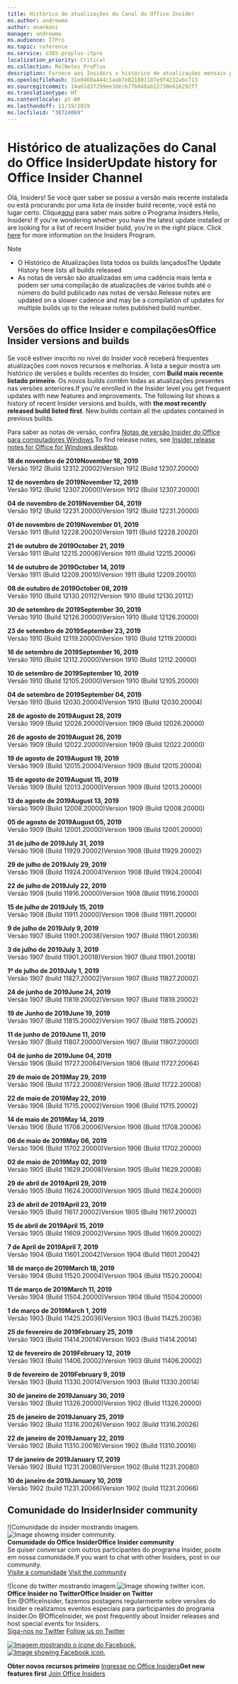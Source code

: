 ```yaml
---
title: Histórico de atualizações do Canal do Office Insider
ms.author: andrewmo
author: anankani
manager: andrewmo
ms.audience: ITPro
ms.topic: reference
ms.service: o365-proplus-itpro
localization_priority: Critical
ms.collection: RelNotes_ProPlus
description: Fornece aos Insiders o histórico de atualizações mensais para os lançamentos do Canal Mensal Insider – Modo Rápido para a área de trabalho do Windows
ms.openlocfilehash: 31e8468a444c1aab7e821801187e9f4232abc713
ms.sourcegitcommit: 14a61d37299ee3decb77b048ab12730e616292f7
ms.translationtype: HT
ms.contentlocale: pt-BR
ms.lasthandoff: 11/19/2019
ms.locfileid: "38724069"
---
```

# <a name="update-history-for-office-insider-channel"></a><span data-ttu-id="268f4-103">Histórico de atualizações do Canal do Office Insider</span><span class="sxs-lookup"><span data-stu-id="268f4-103">Update history for Office Insider Channel</span></span>

<span data-ttu-id="268f4-p101">Olá, Insiders! Se você quer saber se possui a versão mais recente instalada ou está procurando por uma lista de Insider build recente, você está no lugar certo. Clique[aqui](https://insider.office.com/) para saber mais sobre o Programa Insiders.</span><span class="sxs-lookup"><span data-stu-id="268f4-p101">Hello, Insiders! If you're wondering whether you have the latest update installed or are looking for a list of recent Insider build, you're in the right place. Click [here](https://insider.office.com/) for more information on the Insiders Program.</span></span>

> [!NOTE]
> - <span data-ttu-id="268f4-107">O Histórico de Atualizações lista todos os builds lançados</span><span class="sxs-lookup"><span data-stu-id="268f4-107">The Update History here lists all builds released</span></span>
> - <span data-ttu-id="268f4-108">As notas de versão são atualizadas em uma cadência mais lenta e podem ser uma compilação de atualizações de vários builds até o número do build publicado nas notas de versão.</span><span class="sxs-lookup"><span data-stu-id="268f4-108">Release notes are updated on a slower cadence and may be a compilation of updates for multiple builds up to the release notes published build number.</span></span>

## <a name="office-insider-versions-and-builds"></a><span data-ttu-id="268f4-109">Versões do office Insider e compilações</span><span class="sxs-lookup"><span data-stu-id="268f4-109">Office Insider versions and builds</span></span>

<span data-ttu-id="268f4-p102">Se você estiver inscrito no nível do Insider você receberá frequentes atualizações com novos recursos e melhorias. A lista a seguir mostra um histórico de versões e builds recentes do Insider, com **Build mais recente listado primeiro**. Os novos builds contêm todas as atualizações presentes nas versões anteriores.</span><span class="sxs-lookup"><span data-stu-id="268f4-p102">If you're enrolled in the Insider level you get frequent updates with new features and improvements. The following list shows a history of recent Insider versions and builds, with **the most recently released build listed first**. New builds contain all the updates contained in previous builds.</span></span>

<span data-ttu-id="268f4-113">Para saber as notas de versão, confira [Notas de versão Insider do Office para computadores Windows](https://docs.microsoft.com/pt-BR/OfficeUpdates/release-notes-office-insider).</span><span class="sxs-lookup"><span data-stu-id="268f4-113">To find release notes, see [Insider release notes for Office for Windows desktop](https://docs.microsoft.com/pt-BR/OfficeUpdates/release-notes-office-insider).</span></span>

[//]: # (NÃO REMOVA)

<span data-ttu-id="268f4-115">**18 de novembro de 2019**</span><span class="sxs-lookup"><span data-stu-id="268f4-115">**November 18, 2019**</span></span><br/>
<span data-ttu-id="268f4-116">Versão 1912 (Build 12312.20002)</span><span class="sxs-lookup"><span data-stu-id="268f4-116">Version 1912 (Build 12307.20000)</span></span><br/>

<span data-ttu-id="268f4-117">**12 de novembro de 2019**</span><span class="sxs-lookup"><span data-stu-id="268f4-117">**November 12, 2019**</span></span><br/>
<span data-ttu-id="268f4-118">Versão 1912 (Build 12307.20000)</span><span class="sxs-lookup"><span data-stu-id="268f4-118">Version 1912 (Build 12307.20000)</span></span><br/>

<span data-ttu-id="268f4-119">**04 de novembro de 2019**</span><span class="sxs-lookup"><span data-stu-id="268f4-119">**November 04, 2019**</span></span><br/>
<span data-ttu-id="268f4-120">Versão 1912 (Build 12231.20000)</span><span class="sxs-lookup"><span data-stu-id="268f4-120">Version 1912 (Build 12231.20000)</span></span><br/>

<span data-ttu-id="268f4-121">**01 de novembro de 2019**</span><span class="sxs-lookup"><span data-stu-id="268f4-121">**November 01, 2019**</span></span><br/>
<span data-ttu-id="268f4-122">Versão 1911 (Build 12228.20020)</span><span class="sxs-lookup"><span data-stu-id="268f4-122">Version 1911 (Build 12228.20020)</span></span><br/>

<span data-ttu-id="268f4-123">**21 de outubro de 2019**</span><span class="sxs-lookup"><span data-stu-id="268f4-123">**October 21, 2019**</span></span><br/>
<span data-ttu-id="268f4-124">Versão 1911 (Build 12215.20006)</span><span class="sxs-lookup"><span data-stu-id="268f4-124">Version 1911 (Build 12215.20006)</span></span><br/>

<span data-ttu-id="268f4-125">**14 de outubro de 2019**</span><span class="sxs-lookup"><span data-stu-id="268f4-125">**October 14, 2019**</span></span><br/>
<span data-ttu-id="268f4-126">Versão 1911 (Build 12209.20010)</span><span class="sxs-lookup"><span data-stu-id="268f4-126">Version 1911 (Build 12209.20010)</span></span><br/>

<span data-ttu-id="268f4-127">**08 de outubro de 2019**</span><span class="sxs-lookup"><span data-stu-id="268f4-127">**October 08, 2019**</span></span><br/>
<span data-ttu-id="268f4-128">Versão 1910 (Build 12130.20112)</span><span class="sxs-lookup"><span data-stu-id="268f4-128">Version 1910 (Build 12130.20112)</span></span><br/>

<span data-ttu-id="268f4-129">**30 de setembro de 2019**</span><span class="sxs-lookup"><span data-stu-id="268f4-129">**September 30, 2019**</span></span><br/>
<span data-ttu-id="268f4-130">Versão 1910 (Build 12126.20000)</span><span class="sxs-lookup"><span data-stu-id="268f4-130">Version 1910 (Build 12126.20000)</span></span><br/>

<span data-ttu-id="268f4-131">**23 de setembro de 2019**</span><span class="sxs-lookup"><span data-stu-id="268f4-131">**September 23, 2019**</span></span><br/>
<span data-ttu-id="268f4-132">Versão 1910 (Build 12119.20000)</span><span class="sxs-lookup"><span data-stu-id="268f4-132">Version 1910 (Build 12119.20000)</span></span><br/>

<span data-ttu-id="268f4-133">**16 de setembro de 2019**</span><span class="sxs-lookup"><span data-stu-id="268f4-133">**September 16, 2019**</span></span><br/>
<span data-ttu-id="268f4-134">Versão 1910 (Build 12112.20000)</span><span class="sxs-lookup"><span data-stu-id="268f4-134">Version 1910 (Build 12112.20000)</span></span><br/>

<span data-ttu-id="268f4-135">**10 de setembro de 2019**</span><span class="sxs-lookup"><span data-stu-id="268f4-135">**September 10, 2019**</span></span><br/>
<span data-ttu-id="268f4-136">Versão 1910 (Build 12105.20000)</span><span class="sxs-lookup"><span data-stu-id="268f4-136">Version 1910 (Build 12105.20000)</span></span><br/>

<span data-ttu-id="268f4-137">**04 de setembro de 2019**</span><span class="sxs-lookup"><span data-stu-id="268f4-137">**September 04, 2019**</span></span><br/>
<span data-ttu-id="268f4-138">Versão 1910 (Build 12030.20004)</span><span class="sxs-lookup"><span data-stu-id="268f4-138">Version 1910 (Build 12030.20004)</span></span><br/>

<span data-ttu-id="268f4-139">**28 de agosto de 2019**</span><span class="sxs-lookup"><span data-stu-id="268f4-139">**August 28, 2019**</span></span><br/>
<span data-ttu-id="268f4-140">Versão 1909 (Build 12026.20000)</span><span class="sxs-lookup"><span data-stu-id="268f4-140">Version 1909 (Build 12026.20000)</span></span><br/>

<span data-ttu-id="268f4-141">**26 de agosto de 2019**</span><span class="sxs-lookup"><span data-stu-id="268f4-141">**August 26, 2019**</span></span><br/>
<span data-ttu-id="268f4-142">Versão 1909 (Build 12022.20000)</span><span class="sxs-lookup"><span data-stu-id="268f4-142">Version 1909 (Build 12022.20000)</span></span><br/>

<span data-ttu-id="268f4-143">**19 de agosto de 2019**</span><span class="sxs-lookup"><span data-stu-id="268f4-143">**August 19, 2019**</span></span><br/>
<span data-ttu-id="268f4-144">Versão 1909 (Build 12015.20004)</span><span class="sxs-lookup"><span data-stu-id="268f4-144">Version 1909 (Build 12015.20004)</span></span><br/>

<span data-ttu-id="268f4-145">**15 de agosto de 2019**</span><span class="sxs-lookup"><span data-stu-id="268f4-145">**August 15, 2019**</span></span><br/>
<span data-ttu-id="268f4-146">Versão 1909 (Build 12013.20000)</span><span class="sxs-lookup"><span data-stu-id="268f4-146">Version 1909 (Build 12013.20000)</span></span><br/>

<span data-ttu-id="268f4-147">**13 de agosto de 2019**</span><span class="sxs-lookup"><span data-stu-id="268f4-147">**August 13, 2019**</span></span><br/>
<span data-ttu-id="268f4-148">Versão 1909 (Build 12008.20000)</span><span class="sxs-lookup"><span data-stu-id="268f4-148">Version 1909 (Build 12008.20000)</span></span><br/>

<span data-ttu-id="268f4-149">**05 de agosto de 2019**</span><span class="sxs-lookup"><span data-stu-id="268f4-149">**August 05, 2019**</span></span><br/>
<span data-ttu-id="268f4-150">Versão 1909 (Build 12001.20000)</span><span class="sxs-lookup"><span data-stu-id="268f4-150">Version 1909 (Build 12001.20000)</span></span><br/>

<span data-ttu-id="268f4-151">**31 de julho de 2019**</span><span class="sxs-lookup"><span data-stu-id="268f4-151">**July 31, 2019**</span></span><br/>
<span data-ttu-id="268f4-152">Versão 1908 (Build 11929.20002)</span><span class="sxs-lookup"><span data-stu-id="268f4-152">Version 1908 (Build 11929.20002)</span></span><br/>

<span data-ttu-id="268f4-153">**29 de julho de 2019**</span><span class="sxs-lookup"><span data-stu-id="268f4-153">**July 29, 2019**</span></span><br/>
<span data-ttu-id="268f4-154">Versão 1908 (Build 11924.20004)</span><span class="sxs-lookup"><span data-stu-id="268f4-154">Version 1908 (Build 11924.20004)</span></span><br/>

<span data-ttu-id="268f4-155">**22 de julho de 2019**</span><span class="sxs-lookup"><span data-stu-id="268f4-155">**July 22, 2019**</span></span><br/>
<span data-ttu-id="268f4-156">Versão 1908 (build 11916.20000)</span><span class="sxs-lookup"><span data-stu-id="268f4-156">Version 1908 (Build 11916.20000)</span></span><br/>

<span data-ttu-id="268f4-157">**15 de julho de 2019**</span><span class="sxs-lookup"><span data-stu-id="268f4-157">**July 15, 2019**</span></span><br/>
<span data-ttu-id="268f4-158">Versão 1908 (Build 11911.20000)</span><span class="sxs-lookup"><span data-stu-id="268f4-158">Version 1908 (Build 11911.20000)</span></span><br/>

<span data-ttu-id="268f4-159">**9 de julho de 2019**</span><span class="sxs-lookup"><span data-stu-id="268f4-159">**July 9, 2019**</span></span><br/>
<span data-ttu-id="268f4-160">Versão 1907 (Build 11901.20038)</span><span class="sxs-lookup"><span data-stu-id="268f4-160">Version 1907 (Build 11901.20038)</span></span><br/>

<span data-ttu-id="268f4-161">**3 de julho de 2019**</span><span class="sxs-lookup"><span data-stu-id="268f4-161">**July 3, 2019**</span></span><br/>
<span data-ttu-id="268f4-162">Versão 1907 (build 11901.20018)</span><span class="sxs-lookup"><span data-stu-id="268f4-162">Version 1907 (Build 11901.20018)</span></span><br/>

<span data-ttu-id="268f4-163">**1º de julho de 2019**</span><span class="sxs-lookup"><span data-stu-id="268f4-163">**July 1, 2019**</span></span><br/>
<span data-ttu-id="268f4-164">Versão 1907 (build 11827.20002)</span><span class="sxs-lookup"><span data-stu-id="268f4-164">Version 1907 (Build 11827.20002)</span></span><br/>

<span data-ttu-id="268f4-165">**24 de junho de 2019**</span><span class="sxs-lookup"><span data-stu-id="268f4-165">**June 24, 2019**</span></span><br/>
<span data-ttu-id="268f4-166">Versão 1907 (Build 11819.20002)</span><span class="sxs-lookup"><span data-stu-id="268f4-166">Version 1907 (Build 11819.20002)</span></span><br/>

<span data-ttu-id="268f4-167">**19 de Junho de 2019**</span><span class="sxs-lookup"><span data-stu-id="268f4-167">**June 19, 2019**</span></span><br/>
<span data-ttu-id="268f4-168">Versão 1907 (Build 11815.20002)</span><span class="sxs-lookup"><span data-stu-id="268f4-168">Version 1907 (Build 11815.20002)</span></span><br/>

<span data-ttu-id="268f4-169">**11 de junho de 2019**</span><span class="sxs-lookup"><span data-stu-id="268f4-169">**June 11, 2019**</span></span><br/>
<span data-ttu-id="268f4-170">Versão 1907 (Build 11807.20000)</span><span class="sxs-lookup"><span data-stu-id="268f4-170">Version 1907 (Build 11807.20000)</span></span><br/>

<span data-ttu-id="268f4-171">**04 de junho de 2019**</span><span class="sxs-lookup"><span data-stu-id="268f4-171">**June 04, 2019**</span></span><br/>
<span data-ttu-id="268f4-172">Versão 1906 (Build 11727.20064)</span><span class="sxs-lookup"><span data-stu-id="268f4-172">Version 1906 (Build 11727.20064)</span></span><br/>


<span data-ttu-id="268f4-173">**29 de maio de 2019**</span><span class="sxs-lookup"><span data-stu-id="268f4-173">**May 29, 2019**</span></span><br/>
<span data-ttu-id="268f4-174">Versão 1906 (Build 11722.20008)</span><span class="sxs-lookup"><span data-stu-id="268f4-174">Version 1906 (Build 11722.20008)</span></span><br/>

<span data-ttu-id="268f4-175">**22 de maio de 2019**</span><span class="sxs-lookup"><span data-stu-id="268f4-175">**May 22, 2019**</span></span><br/> <span data-ttu-id="268f4-176">Versão 1906 (Build 11715.20002)</span><span class="sxs-lookup"><span data-stu-id="268f4-176">Version 1906 (Build 11715.20002)</span></span><br/> 

<span data-ttu-id="268f4-177">**14 de maio de 2019**</span><span class="sxs-lookup"><span data-stu-id="268f4-177">**May 14, 2019**</span></span><br/> <span data-ttu-id="268f4-178">Versão 1906 (Build 11708.20006)</span><span class="sxs-lookup"><span data-stu-id="268f4-178">Version 1906 (Build 11708.20006)</span></span><br/>

<span data-ttu-id="268f4-179">**06 de maio de 2019**</span><span class="sxs-lookup"><span data-stu-id="268f4-179">**May 06, 2019**</span></span><br/>
<span data-ttu-id="268f4-180">Versão 1906 (Build 11702.20000)</span><span class="sxs-lookup"><span data-stu-id="268f4-180">Version 1906 (Build 11702.20000)</span></span><br/>

<span data-ttu-id="268f4-181">**02 de maio de 2019**</span><span class="sxs-lookup"><span data-stu-id="268f4-181">**May 02, 2019**</span></span><br/>
<span data-ttu-id="268f4-182">Versão 1905 (Build 11629.20008)</span><span class="sxs-lookup"><span data-stu-id="268f4-182">Version 1905 (Build 11629.20008)</span></span><br/>

<span data-ttu-id="268f4-183">**29 de abril de 2019**</span><span class="sxs-lookup"><span data-stu-id="268f4-183">**April 29, 2019**</span></span><br/>
<span data-ttu-id="268f4-184">Versão 1905 (Build 11624.20000)</span><span class="sxs-lookup"><span data-stu-id="268f4-184">Version 1905 (Build 11624.20000)</span></span><br/>

<span data-ttu-id="268f4-185">**23 de abril de 2019**</span><span class="sxs-lookup"><span data-stu-id="268f4-185">**April 23, 2019**</span></span><br/> <span data-ttu-id="268f4-186">Versão 1905 (Build 11617.20002)</span><span class="sxs-lookup"><span data-stu-id="268f4-186">Version 1905 (Build 11617.20002)</span></span><br/>

<span data-ttu-id="268f4-187">**15 de abril de 2019**</span><span class="sxs-lookup"><span data-stu-id="268f4-187">**April 15, 2019**</span></span><br/> <span data-ttu-id="268f4-188">Versão 1905 (Build 11609.20002)</span><span class="sxs-lookup"><span data-stu-id="268f4-188">Version 1905 (Build 11609.20002)</span></span><br/>

<span data-ttu-id="268f4-189">**7 de April de 2019**</span><span class="sxs-lookup"><span data-stu-id="268f4-189">**April 7, 2019**</span></span><br/> <span data-ttu-id="268f4-190">Versão 1904 (Build 11601.20042)</span><span class="sxs-lookup"><span data-stu-id="268f4-190">Version 1904 (Build 11601.20042)</span></span><br/>

<span data-ttu-id="268f4-191">**18 de março de 2019**</span><span class="sxs-lookup"><span data-stu-id="268f4-191">**March 18, 2019**</span></span><br/> <span data-ttu-id="268f4-192">Versão 1904 (Build 11520.20004)</span><span class="sxs-lookup"><span data-stu-id="268f4-192">Version 1904 (Build 11520.20004)</span></span><br/>

<span data-ttu-id="268f4-193">**11 de março de 2019**</span><span class="sxs-lookup"><span data-stu-id="268f4-193">**March 11, 2019**</span></span><br/> <span data-ttu-id="268f4-194">Versão 1904 (Build 11504.20000)</span><span class="sxs-lookup"><span data-stu-id="268f4-194">Version 1904 (Build 11504.20000)</span></span><br/>

<span data-ttu-id="268f4-195">**1 de março de 2019**</span><span class="sxs-lookup"><span data-stu-id="268f4-195">**March 1, 2019**</span></span><br/> <span data-ttu-id="268f4-196">Versão 1903 (Build 11425.20036)</span><span class="sxs-lookup"><span data-stu-id="268f4-196">Version 1903 (Build 11425.20036)</span></span><br/> 

<span data-ttu-id="268f4-197">**25 de fevereiro de 2019**</span><span class="sxs-lookup"><span data-stu-id="268f4-197">**February 25, 2019**</span></span><br/> <span data-ttu-id="268f4-198">Versão 1903 (Build 11414.20014)</span><span class="sxs-lookup"><span data-stu-id="268f4-198">Version 1903 (Build 11414.20014)</span></span><br/> 

<span data-ttu-id="268f4-199">**12 de fevereiro de 2019**</span><span class="sxs-lookup"><span data-stu-id="268f4-199">**February 12, 2019**</span></span><br/> <span data-ttu-id="268f4-200">Versão 1903 (Build 11406.20002)</span><span class="sxs-lookup"><span data-stu-id="268f4-200">Version 1903 (Build 11406.20002)</span></span><br/> 

<span data-ttu-id="268f4-201">**9 de fevereiro de 2019**</span><span class="sxs-lookup"><span data-stu-id="268f4-201">**February 9, 2019**</span></span><br/> <span data-ttu-id="268f4-202">Versão 1903 (Build 11330.20014)</span><span class="sxs-lookup"><span data-stu-id="268f4-202">Version 1903 (Build 11330.20014)</span></span><br/> 

<span data-ttu-id="268f4-203">**30 de janeiro de 2019**</span><span class="sxs-lookup"><span data-stu-id="268f4-203">**January 30, 2019**</span></span><br/> <span data-ttu-id="268f4-204">Versão 1902 (Build 11326.20000)</span><span class="sxs-lookup"><span data-stu-id="268f4-204">Version 1902 (Build 11326.20000)</span></span><br/> 

<span data-ttu-id="268f4-205">**25 de janeiro de 2019**</span><span class="sxs-lookup"><span data-stu-id="268f4-205">**January 25, 2019**</span></span><br/> <span data-ttu-id="268f4-206">Versão 1902 (Build 11316.20026)</span><span class="sxs-lookup"><span data-stu-id="268f4-206">Version 1902 (Build 11316.20026)</span></span><br/> 

<span data-ttu-id="268f4-207">**22 de janeiro de 2019**</span><span class="sxs-lookup"><span data-stu-id="268f4-207">**January 22, 2019**</span></span><br/> <span data-ttu-id="268f4-208">Versão 1902 (Build 11310.20016)</span><span class="sxs-lookup"><span data-stu-id="268f4-208">Version 1902 (Build 11310.20016)</span></span><br/> 

<span data-ttu-id="268f4-209">**17 de janeiro de 2019**</span><span class="sxs-lookup"><span data-stu-id="268f4-209">**January 17, 2019**</span></span><br/> <span data-ttu-id="268f4-210">Versão 1902 (Build 11231.20080)</span><span class="sxs-lookup"><span data-stu-id="268f4-210">Version 1902 (Build 11231.20080)</span></span><br/>

<span data-ttu-id="268f4-211">**10 de janeiro de 2019**</span><span class="sxs-lookup"><span data-stu-id="268f4-211">**January 10, 2019**</span></span><br/> <span data-ttu-id="268f4-212">Versão 1902 (build 11231.20066)</span><span class="sxs-lookup"><span data-stu-id="268f4-212">Version 1902 (build 11231.20066)</span></span><br/> 

## <a name="insider-community"></a><span data-ttu-id="268f4-213">Comunidade do Insider</span><span class="sxs-lookup"><span data-stu-id="268f4-213">Insider community</span></span>

<span data-ttu-id="268f4-214">![Comunidade do insider mostrando imagem.</span><span class="sxs-lookup"><span data-stu-id="268f4-214">![Image showing insider community.</span></span> ](images/insidercommunity.png) <br/>
<span data-ttu-id="268f4-215">**Comunidade do Office Insider**</span><span class="sxs-lookup"><span data-stu-id="268f4-215">**Office Insider community**</span></span><br/> <span data-ttu-id="268f4-216">Se quiser conversar com outros participantes do programa Insider, poste em nossa comunidade.</span><span class="sxs-lookup"><span data-stu-id="268f4-216">If you want to chat with other Insiders, post in our community.</span></span><br/><span data-ttu-id="268f4-217"> 
[Visite a comunidade](https://go.microsoft.com/fwlink/?linkid=843493)</span><span class="sxs-lookup"><span data-stu-id="268f4-217"> 
[Visit the community](https://go.microsoft.com/fwlink/?linkid=843493)</span></span><br/> 

<span data-ttu-id="268f4-218">![Ícone do twitter mostrando imagem.</span><span class="sxs-lookup"><span data-stu-id="268f4-218">![Image showing twitter icon.</span></span> ](images/twitter.png)<br/>
<span data-ttu-id="268f4-219">**Office Insider no Twitter**</span><span class="sxs-lookup"><span data-stu-id="268f4-219">**Office Insider on Twitter**</span></span><br/> <span data-ttu-id="268f4-220">Em @OfficeInsider, fazemos postagens regularmente sobre versões do Insider e realizamos eventos especiais para participantes do programa Insider.</span><span class="sxs-lookup"><span data-stu-id="268f4-220">On @OfficeInsider, we post frequently about Insider releases and host special events for Insiders.</span></span><br/><span data-ttu-id="268f4-221"> 
[Siga-nos no Twitter](https://go.microsoft.com/fwlink/?linkid=717717)</span><span class="sxs-lookup"><span data-stu-id="268f4-221"> 
[Follow us on Twitter](https://go.microsoft.com/fwlink/?linkid=717717)</span></span><br/> 

<span data-ttu-id="268f4-222">[
  ![Imagem mostrando o ícone do Facebook. ](images/facebook.png)](https://www.facebook.com/sharer.php?u=https://support.office.com/en-us/article/Update-history-for-Office-Insider-for-Windows-desktop-64bbb317-972a-4933-8b82-cc866f0b067c)</span><span class="sxs-lookup"><span data-stu-id="268f4-222">[![Image showing Facebook icon. ](images/facebook.png)](https://www.facebook.com/sharer.php?u=https://support.office.com/en-us/article/Update-history-for-Office-Insider-for-Windows-desktop-64bbb317-972a-4933-8b82-cc866f0b067c)</span></span>


<span data-ttu-id="268f4-223">**Obter novos recursos primeiro**
[Ingresse no Office Insiders](https://insider.office.com/)</span><span class="sxs-lookup"><span data-stu-id="268f4-223">**Get new features first**
[Join Office Insiders](https://insider.office.com/)</span></span>